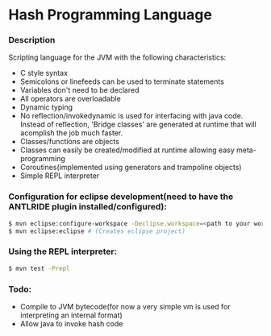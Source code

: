 Hash Programming Language
=========================

### Description

Scripting language for the JVM with the following characteristics:

- C style syntax
- Semicolons or linefeeds can be used to terminate statements
- Variables don't need to be declared
- All operators are overloadable  
- Dynamic typing
- No reflection/invokedynamic is used for interfacing with java code.
  Instead of reflection, 'Bridge classes' are generated at runtime that 
  will acomplish the job much faster.
- Classes/functions are objects
- Classes can easily be created/modified at runtime allowing easy meta-programming
- Coroutines(implemented using generators and trampoline objects)
- Simple REPL interpreter


### Configuration for eclipse development(need to have the ANTLRIDE plugin installed/configured):

```bash
$ mvn eclipse:configure-workspace -Declipse.workspace=<path to your workspace>
$ mvn eclipse:eclipse # (Creates eclipse project)
```

### Using the REPL interpreter:

```bash
$ mvn test -Prepl
```

### Todo:

- Compile to JVM bytecode(for now a very simple vm is used for interpreting an
  internal format)
- Allow java to invoke hash code
  
